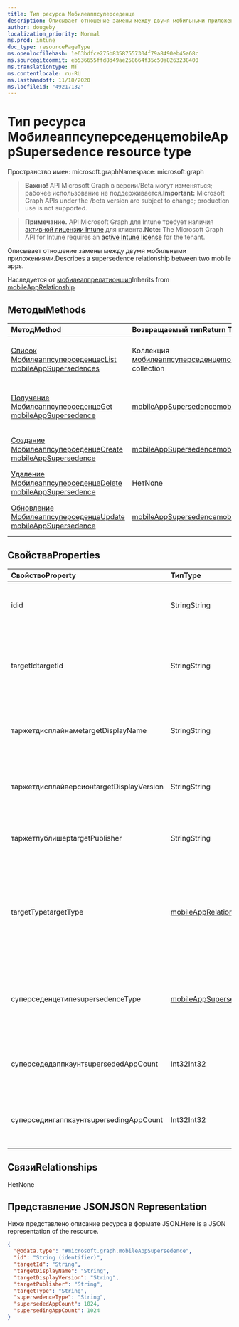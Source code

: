 ```yaml
---
title: Тип ресурса Мобилеаппсуперседенце
description: Описывает отношение замены между двумя мобильными приложениями.
author: dougeby
localization_priority: Normal
ms.prod: intune
doc_type: resourcePageType
ms.openlocfilehash: 1e63bdfce275b83587557304f79a8490eb45a68c
ms.sourcegitcommit: eb536655ffd8d49ae258664f35c50a8263238400
ms.translationtype: MT
ms.contentlocale: ru-RU
ms.lasthandoff: 11/18/2020
ms.locfileid: "49217132"
---
```

# <a name="mobileappsupersedence-resource-type"></a><span data-ttu-id="03bce-103">Тип ресурса Мобилеаппсуперседенце</span><span class="sxs-lookup"><span data-stu-id="03bce-103">mobileAppSupersedence resource type</span></span>

<span data-ttu-id="03bce-104">Пространство имен: microsoft.graph</span><span class="sxs-lookup"><span data-stu-id="03bce-104">Namespace: microsoft.graph</span></span>

> <span data-ttu-id="03bce-105">**Важно!** API Microsoft Graph в версии/Beta могут изменяться; рабочее использование не поддерживается.</span><span class="sxs-lookup"><span data-stu-id="03bce-105">**Important:** Microsoft Graph APIs under the /beta version are subject to change; production use is not supported.</span></span>

> <span data-ttu-id="03bce-106">**Примечание.** API Microsoft Graph для Intune требует наличия [активной лицензии Intune](https://go.microsoft.com/fwlink/?linkid=839381) для клиента.</span><span class="sxs-lookup"><span data-stu-id="03bce-106">**Note:** The Microsoft Graph API for Intune requires an [active Intune license](https://go.microsoft.com/fwlink/?linkid=839381) for the tenant.</span></span>

<span data-ttu-id="03bce-107">Описывает отношение замены между двумя мобильными приложениями.</span><span class="sxs-lookup"><span data-stu-id="03bce-107">Describes a supersedence relationship between two mobile apps.</span></span>


<span data-ttu-id="03bce-108">Наследуется от [мобилеаппрелатионшип](../resources/intune-apps-mobileapprelationship.md)</span><span class="sxs-lookup"><span data-stu-id="03bce-108">Inherits from [mobileAppRelationship](../resources/intune-apps-mobileapprelationship.md)</span></span>

## <a name="methods"></a><span data-ttu-id="03bce-109">Методы</span><span class="sxs-lookup"><span data-stu-id="03bce-109">Methods</span></span>
|<span data-ttu-id="03bce-110">Метод</span><span class="sxs-lookup"><span data-stu-id="03bce-110">Method</span></span>|<span data-ttu-id="03bce-111">Возвращаемый тип</span><span class="sxs-lookup"><span data-stu-id="03bce-111">Return Type</span></span>|<span data-ttu-id="03bce-112">Описание</span><span class="sxs-lookup"><span data-stu-id="03bce-112">Description</span></span>|
|:---|:---|:---|
|[<span data-ttu-id="03bce-113">Список Мобилеаппсуперседенцес</span><span class="sxs-lookup"><span data-stu-id="03bce-113">List mobileAppSupersedences</span></span>](../api/intune-apps-mobileappsupersedence-list.md)|<span data-ttu-id="03bce-114">Коллекция [мобилеаппсуперседенце](../resources/intune-apps-mobileappsupersedence.md)</span><span class="sxs-lookup"><span data-stu-id="03bce-114">[mobileAppSupersedence](../resources/intune-apps-mobileappsupersedence.md) collection</span></span>|<span data-ttu-id="03bce-115">Список свойств и связей объектов [мобилеаппсуперседенце](../resources/intune-apps-mobileappsupersedence.md) .</span><span class="sxs-lookup"><span data-stu-id="03bce-115">List properties and relationships of the [mobileAppSupersedence](../resources/intune-apps-mobileappsupersedence.md) objects.</span></span>|
|[<span data-ttu-id="03bce-116">Получение Мобилеаппсуперседенце</span><span class="sxs-lookup"><span data-stu-id="03bce-116">Get mobileAppSupersedence</span></span>](../api/intune-apps-mobileappsupersedence-get.md)|[<span data-ttu-id="03bce-117">mobileAppSupersedence</span><span class="sxs-lookup"><span data-stu-id="03bce-117">mobileAppSupersedence</span></span>](../resources/intune-apps-mobileappsupersedence.md)|<span data-ttu-id="03bce-118">Чтение свойств и связей объекта [мобилеаппсуперседенце](../resources/intune-apps-mobileappsupersedence.md) .</span><span class="sxs-lookup"><span data-stu-id="03bce-118">Read properties and relationships of the [mobileAppSupersedence](../resources/intune-apps-mobileappsupersedence.md) object.</span></span>|
|[<span data-ttu-id="03bce-119">Создание Мобилеаппсуперседенце</span><span class="sxs-lookup"><span data-stu-id="03bce-119">Create mobileAppSupersedence</span></span>](../api/intune-apps-mobileappsupersedence-create.md)|[<span data-ttu-id="03bce-120">mobileAppSupersedence</span><span class="sxs-lookup"><span data-stu-id="03bce-120">mobileAppSupersedence</span></span>](../resources/intune-apps-mobileappsupersedence.md)|<span data-ttu-id="03bce-121">Создание нового объекта [мобилеаппсуперседенце](../resources/intune-apps-mobileappsupersedence.md) .</span><span class="sxs-lookup"><span data-stu-id="03bce-121">Create a new [mobileAppSupersedence](../resources/intune-apps-mobileappsupersedence.md) object.</span></span>|
|[<span data-ttu-id="03bce-122">Удаление Мобилеаппсуперседенце</span><span class="sxs-lookup"><span data-stu-id="03bce-122">Delete mobileAppSupersedence</span></span>](../api/intune-apps-mobileappsupersedence-delete.md)|<span data-ttu-id="03bce-123">Нет</span><span class="sxs-lookup"><span data-stu-id="03bce-123">None</span></span>|<span data-ttu-id="03bce-124">Удаляет объект [мобилеаппсуперседенце](../resources/intune-apps-mobileappsupersedence.md).</span><span class="sxs-lookup"><span data-stu-id="03bce-124">Deletes a [mobileAppSupersedence](../resources/intune-apps-mobileappsupersedence.md).</span></span>|
|[<span data-ttu-id="03bce-125">Обновление Мобилеаппсуперседенце</span><span class="sxs-lookup"><span data-stu-id="03bce-125">Update mobileAppSupersedence</span></span>](../api/intune-apps-mobileappsupersedence-update.md)|[<span data-ttu-id="03bce-126">mobileAppSupersedence</span><span class="sxs-lookup"><span data-stu-id="03bce-126">mobileAppSupersedence</span></span>](../resources/intune-apps-mobileappsupersedence.md)|<span data-ttu-id="03bce-127">Обновление свойств объекта [мобилеаппсуперседенце](../resources/intune-apps-mobileappsupersedence.md) .</span><span class="sxs-lookup"><span data-stu-id="03bce-127">Update the properties of a [mobileAppSupersedence](../resources/intune-apps-mobileappsupersedence.md) object.</span></span>|

## <a name="properties"></a><span data-ttu-id="03bce-128">Свойства</span><span class="sxs-lookup"><span data-stu-id="03bce-128">Properties</span></span>
|<span data-ttu-id="03bce-129">Свойство</span><span class="sxs-lookup"><span data-stu-id="03bce-129">Property</span></span>|<span data-ttu-id="03bce-130">Тип</span><span class="sxs-lookup"><span data-stu-id="03bce-130">Type</span></span>|<span data-ttu-id="03bce-131">Описание</span><span class="sxs-lookup"><span data-stu-id="03bce-131">Description</span></span>|
|:---|:---|:---|
|<span data-ttu-id="03bce-132">id</span><span class="sxs-lookup"><span data-stu-id="03bce-132">id</span></span>|<span data-ttu-id="03bce-133">String</span><span class="sxs-lookup"><span data-stu-id="03bce-133">String</span></span>|<span data-ttu-id="03bce-134">Идентификатор сущности отношения. Наследуется от [мобилеаппрелатионшип](../resources/intune-apps-mobileapprelationship.md)</span><span class="sxs-lookup"><span data-stu-id="03bce-134">The relationship entity id. Inherited from [mobileAppRelationship](../resources/intune-apps-mobileapprelationship.md)</span></span>|
|<span data-ttu-id="03bce-135">targetId</span><span class="sxs-lookup"><span data-stu-id="03bce-135">targetId</span></span>|<span data-ttu-id="03bce-136">String</span><span class="sxs-lookup"><span data-stu-id="03bce-136">String</span></span>|<span data-ttu-id="03bce-137">Идентификатор приложения целевого приложения для мобильных устройств. Наследуется от [мобилеаппрелатионшип](../resources/intune-apps-mobileapprelationship.md)</span><span class="sxs-lookup"><span data-stu-id="03bce-137">The target mobile app's app id. Inherited from [mobileAppRelationship](../resources/intune-apps-mobileapprelationship.md)</span></span>|
|<span data-ttu-id="03bce-138">таржетдисплайнаме</span><span class="sxs-lookup"><span data-stu-id="03bce-138">targetDisplayName</span></span>|<span data-ttu-id="03bce-139">String</span><span class="sxs-lookup"><span data-stu-id="03bce-139">String</span></span>|<span data-ttu-id="03bce-140">Отображаемое имя целевого мобильного приложения.</span><span class="sxs-lookup"><span data-stu-id="03bce-140">The target mobile app's display name.</span></span> <span data-ttu-id="03bce-141">Наследуется от [мобилеаппрелатионшип](../resources/intune-apps-mobileapprelationship.md)</span><span class="sxs-lookup"><span data-stu-id="03bce-141">Inherited from [mobileAppRelationship](../resources/intune-apps-mobileapprelationship.md)</span></span>|
|<span data-ttu-id="03bce-142">таржетдисплайверсион</span><span class="sxs-lookup"><span data-stu-id="03bce-142">targetDisplayVersion</span></span>|<span data-ttu-id="03bce-143">String</span><span class="sxs-lookup"><span data-stu-id="03bce-143">String</span></span>|<span data-ttu-id="03bce-144">Версия отображения целевого мобильного приложения.</span><span class="sxs-lookup"><span data-stu-id="03bce-144">The target mobile app's display version.</span></span> <span data-ttu-id="03bce-145">Наследуется от [мобилеаппрелатионшип](../resources/intune-apps-mobileapprelationship.md)</span><span class="sxs-lookup"><span data-stu-id="03bce-145">Inherited from [mobileAppRelationship](../resources/intune-apps-mobileapprelationship.md)</span></span>|
|<span data-ttu-id="03bce-146">таржетпублишер</span><span class="sxs-lookup"><span data-stu-id="03bce-146">targetPublisher</span></span>|<span data-ttu-id="03bce-147">String</span><span class="sxs-lookup"><span data-stu-id="03bce-147">String</span></span>|<span data-ttu-id="03bce-148">Издатель целевого мобильного приложения.</span><span class="sxs-lookup"><span data-stu-id="03bce-148">The target mobile app's publisher.</span></span> <span data-ttu-id="03bce-149">Наследуется от [мобилеаппрелатионшип](../resources/intune-apps-mobileapprelationship.md)</span><span class="sxs-lookup"><span data-stu-id="03bce-149">Inherited from [mobileAppRelationship](../resources/intune-apps-mobileapprelationship.md)</span></span>|
|<span data-ttu-id="03bce-150">targetType</span><span class="sxs-lookup"><span data-stu-id="03bce-150">targetType</span></span>|[<span data-ttu-id="03bce-151">mobileAppRelationshipType</span><span class="sxs-lookup"><span data-stu-id="03bce-151">mobileAppRelationshipType</span></span>](../resources/intune-apps-mobileapprelationshiptype.md)|<span data-ttu-id="03bce-152">Тип связи, указывающий, является ли целевой объект родительским или дочерним.</span><span class="sxs-lookup"><span data-stu-id="03bce-152">The type of relationship indicating whether the target is a parent or child.</span></span> <span data-ttu-id="03bce-153">Наследуется от [мобилеаппрелатионшип](../resources/intune-apps-mobileapprelationship.md).</span><span class="sxs-lookup"><span data-stu-id="03bce-153">Inherited from [mobileAppRelationship](../resources/intune-apps-mobileapprelationship.md).</span></span> <span data-ttu-id="03bce-154">Возможные значения: `child`, `parent`.</span><span class="sxs-lookup"><span data-stu-id="03bce-154">Possible values are: `child`, `parent`.</span></span>|
|<span data-ttu-id="03bce-155">суперседенцетипе</span><span class="sxs-lookup"><span data-stu-id="03bce-155">supersedenceType</span></span>|[<span data-ttu-id="03bce-156">mobileAppSupersedenceType</span><span class="sxs-lookup"><span data-stu-id="03bce-156">mobileAppSupersedenceType</span></span>](../resources/intune-apps-mobileappsupersedencetype.md)|<span data-ttu-id="03bce-157">Тип отношения замены между родительским и дочерним приложениями.</span><span class="sxs-lookup"><span data-stu-id="03bce-157">The supersedence relationship type between the parent and child apps.</span></span> <span data-ttu-id="03bce-158">Возможные значения: `update`, `replace`.</span><span class="sxs-lookup"><span data-stu-id="03bce-158">Possible values are: `update`, `replace`.</span></span>|
|<span data-ttu-id="03bce-159">суперседедаппкаунт</span><span class="sxs-lookup"><span data-stu-id="03bce-159">supersededAppCount</span></span>|<span data-ttu-id="03bce-160">Int32</span><span class="sxs-lookup"><span data-stu-id="03bce-160">Int32</span></span>|<span data-ttu-id="03bce-161">Общее число приложений, напрямую или косвенно заменяющих дочерним приложением.</span><span class="sxs-lookup"><span data-stu-id="03bce-161">The total number of apps directly or indirectly superseded by the child app.</span></span>|
|<span data-ttu-id="03bce-162">суперседингаппкаунт</span><span class="sxs-lookup"><span data-stu-id="03bce-162">supersedingAppCount</span></span>|<span data-ttu-id="03bce-163">Int32</span><span class="sxs-lookup"><span data-stu-id="03bce-163">Int32</span></span>|<span data-ttu-id="03bce-164">Общее число приложений, напрямую или косвенно заменяющих родительское приложение.</span><span class="sxs-lookup"><span data-stu-id="03bce-164">The total number of apps directly or indirectly superseding the parent app.</span></span>|

## <a name="relationships"></a><span data-ttu-id="03bce-165">Связи</span><span class="sxs-lookup"><span data-stu-id="03bce-165">Relationships</span></span>
<span data-ttu-id="03bce-166">Нет</span><span class="sxs-lookup"><span data-stu-id="03bce-166">None</span></span>

## <a name="json-representation"></a><span data-ttu-id="03bce-167">Представление JSON</span><span class="sxs-lookup"><span data-stu-id="03bce-167">JSON Representation</span></span>
<span data-ttu-id="03bce-168">Ниже представлено описание ресурса в формате JSON.</span><span class="sxs-lookup"><span data-stu-id="03bce-168">Here is a JSON representation of the resource.</span></span>
<!-- {
  "blockType": "resource",
  "keyProperty": "id",
  "@odata.type": "microsoft.graph.mobileAppSupersedence"
}
-->
``` json
{
  "@odata.type": "#microsoft.graph.mobileAppSupersedence",
  "id": "String (identifier)",
  "targetId": "String",
  "targetDisplayName": "String",
  "targetDisplayVersion": "String",
  "targetPublisher": "String",
  "targetType": "String",
  "supersedenceType": "String",
  "supersededAppCount": 1024,
  "supersedingAppCount": 1024
}
```




